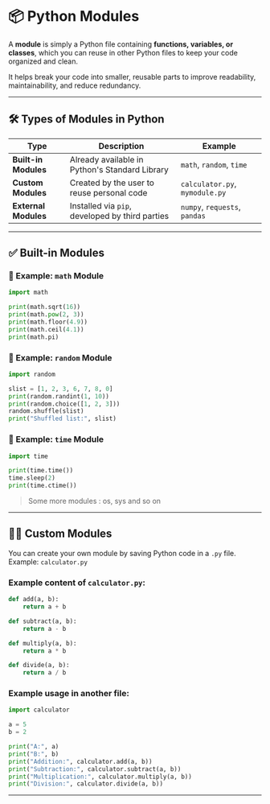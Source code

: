 # 📦 Python Modules

A **module** is simply a Python file containing **functions, variables, or classes**, which you can reuse in other Python files to keep your code organized and clean.

It helps break your code into smaller, reusable parts to improve readability, maintainability, and reduce redundancy.

---

## 🛠️ Types of Modules in Python

| Type               | Description                                        | Example                   |
|--------------------|----------------------------------------------------|---------------------------|
| **Built-in Modules** | Already available in Python's Standard Library    | `math`, `random`, `time`  |
| **Custom Modules**   | Created by the user to reuse personal code       | `calculator.py`, `mymodule.py` |
| **External Modules** | Installed via `pip`, developed by third parties | `numpy`, `requests`, `pandas` |

---

## ✅ Built-in Modules

### 🔹 Example: `math` Module
```python
import math

print(math.sqrt(16))
print(math.pow(2, 3))
print(math.floor(4.9))
print(math.ceil(4.1))
print(math.pi)
```

### 🔹 Example: `random` Module
```python
import random

slist = [1, 2, 3, 6, 7, 8, 0]
print(random.randint(1, 10))
print(random.choice([1, 2, 3]))
random.shuffle(slist)
print("Shuffled list:", slist)
```

### 🔹 Example: `time` Module
```python
import time

print(time.time())
time.sleep(2)
print(time.ctime())
```

> Some more modules : os, sys and so on

---

## 🧑‍💻 Custom Modules

You can create your own module by saving Python code in a `.py` file. Example: `calculator.py`

### Example content of `calculator.py`:
```python
def add(a, b):
    return a + b

def subtract(a, b):
    return a - b

def multiply(a, b):
    return a * b

def divide(a, b):
    return a / b
```

### Example usage in another file:
```python
import calculator

a = 5
b = 2

print("A:", a)
print("B:", b)
print("Addition:", calculator.add(a, b))
print("Subtraction:", calculator.subtract(a, b))
print("Multiplication:", calculator.multiply(a, b))
print("Division:", calculator.divide(a, b))
```

---